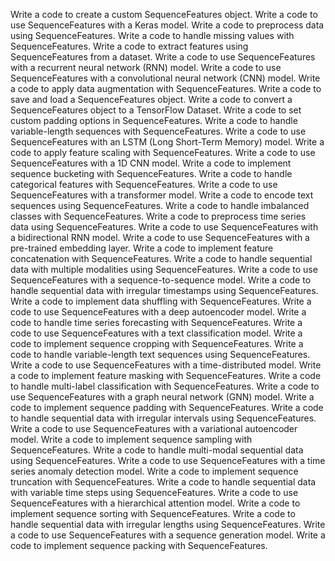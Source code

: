 Write a code to create a custom SequenceFeatures object.
Write a code to use SequenceFeatures with a Keras model.
Write a code to preprocess data using SequenceFeatures.
Write a code to handle missing values with SequenceFeatures.
Write a code to extract features using SequenceFeatures from a dataset.
Write a code to use SequenceFeatures with a recurrent neural network (RNN) model.
Write a code to use SequenceFeatures with a convolutional neural network (CNN) model.
Write a code to apply data augmentation with SequenceFeatures.
Write a code to save and load a SequenceFeatures object.
Write a code to convert a SequenceFeatures object to a TensorFlow Dataset.
Write a code to set custom padding options in SequenceFeatures.
Write a code to handle variable-length sequences with SequenceFeatures.
Write a code to use SequenceFeatures with an LSTM (Long Short-Term Memory) model.
Write a code to apply feature scaling with SequenceFeatures.
Write a code to use SequenceFeatures with a 1D CNN model.
Write a code to implement sequence bucketing with SequenceFeatures.
Write a code to handle categorical features with SequenceFeatures.
Write a code to use SequenceFeatures with a transformer model.
Write a code to encode text sequences using SequenceFeatures.
Write a code to handle imbalanced classes with SequenceFeatures.
Write a code to preprocess time series data using SequenceFeatures.
Write a code to use SequenceFeatures with a bidirectional RNN model.
Write a code to use SequenceFeatures with a pre-trained embedding layer.
Write a code to implement feature concatenation with SequenceFeatures.
Write a code to handle sequential data with multiple modalities using SequenceFeatures.
Write a code to use SequenceFeatures with a sequence-to-sequence model.
Write a code to handle sequential data with irregular timestamps using SequenceFeatures.
Write a code to implement data shuffling with SequenceFeatures.
Write a code to use SequenceFeatures with a deep autoencoder model.
Write a code to handle time series forecasting with SequenceFeatures.
Write a code to use SequenceFeatures with a text classification model.
Write a code to implement sequence cropping with SequenceFeatures.
Write a code to handle variable-length text sequences using SequenceFeatures.
Write a code to use SequenceFeatures with a time-distributed model.
Write a code to implement feature masking with SequenceFeatures.
Write a code to handle multi-label classification with SequenceFeatures.
Write a code to use SequenceFeatures with a graph neural network (GNN) model.
Write a code to implement sequence padding with SequenceFeatures.
Write a code to handle sequential data with irregular intervals using SequenceFeatures.
Write a code to use SequenceFeatures with a variational autoencoder model.
Write a code to implement sequence sampling with SequenceFeatures.
Write a code to handle multi-modal sequential data using SequenceFeatures.
Write a code to use SequenceFeatures with a time series anomaly detection model.
Write a code to implement sequence truncation with SequenceFeatures.
Write a code to handle sequential data with variable time steps using SequenceFeatures.
Write a code to use SequenceFeatures with a hierarchical attention model.
Write a code to implement sequence sorting with SequenceFeatures.
Write a code to handle sequential data with irregular lengths using SequenceFeatures.
Write a code to use SequenceFeatures with a sequence generation model.
Write a code to implement sequence packing with SequenceFeatures.